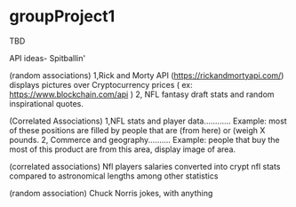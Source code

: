 # groupProject1
TBD

API ideas- Spitballin'

(random associations)
1,Rick and Morty API (https://rickandmortyapi.com/) displays pictures over Cryptocurrency prices  ( ex: https://www.blockchain.com/api )
2, NFL fantasy draft stats and random inspirational quotes.

(Correlated Associations)
1,NFL stats and player data............ Example: most of these positions are filled by people that are (from here) or (weigh X pounds.
2, Commerce and geography.......... Example: people that buy the most of this product are from this area, display image of area. 

(correlated associations) 
Nfl players salaries converted into crypt
nfl stats compared to astronomical lengths among other statistics

(random association)
Chuck Norris jokes, with anything
